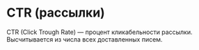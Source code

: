 # CTR (рассылки)

CTR (Click Trough Rate) — процент кликабельности рассылки. Высчитывается из числа всех доставленных писем.
